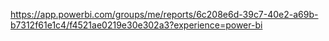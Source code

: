 https://app.powerbi.com/groups/me/reports/6c208e6d-39c7-40e2-a69b-b7312f61e1c4/f4521ae0219e30e302a3?experience=power-bi
